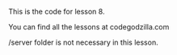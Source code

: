 This is the code for lesson 8. 

You can find all the lessons at codegodzilla.com

/server folder is not necessary in this lesson.